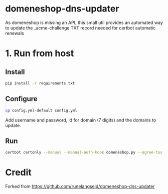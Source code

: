 # domeneshop-dns-updater

As domeneshop is missing an API, this small util provides an automated way to update the _acme-challenge TXT record needed for certbot automatic renewals


# 1. Run from host

## Install
```sh
pip install -r requirements.txt
```

## Configure
```sh
cp config.yml-default config.yml
```

Add username and password, id for domain (7 digits) and the domains to update.

## Run

```sh
certbot certonly --manual --manual-auth-hook domeneshop.py --agree-tos --manual-public-ip-logging-ok -d <domain.name>

```

# Credit

Forked from https://github.com/runelangseid/domeneshop-dns-updater
